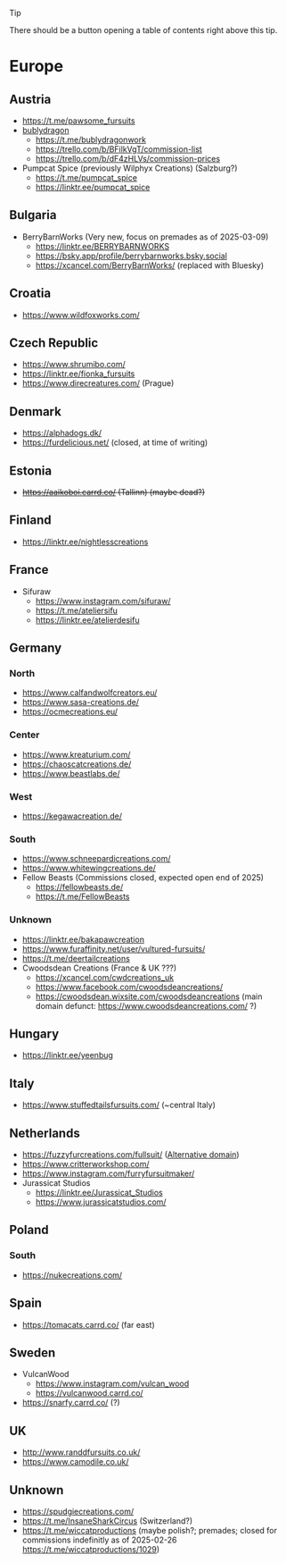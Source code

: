 > [!TIP]
> There should be a button opening a table of contents right above this tip.

# Europe

## Austria
* https://t.me/pawsome_fursuits
* [bublydragon](https://www.instagram.com/bublydragon/)
  * https://t.me/bublydragonwork
  * https://trello.com/b/BFilkVgT/commission-list
  * https://trello.com/b/dF4zHLVs/commission-prices
* Pumpcat Spice (previously Wilphyx Creations) (Salzburg?)
  * https://t.me/pumpcat_spice
  * https://linktr.ee/pumpcat_spice

## Bulgaria
* BerryBarnWorks (Very new, focus on premades as of 2025-03-09)
  * https://linktr.ee/BERRYBARNWORKS
  * https://bsky.app/profile/berrybarnworks.bsky.social
  * https://xcancel.com/BerryBarnWorks/ (replaced with Bluesky)

## Croatia
* https://www.wildfoxworks.com/

## Czech Republic
* https://www.shrumibo.com/
* https://linktr.ee/fionka_fursuits
* https://www.direcreatures.com/ (Prague)

## Denmark
* https://alphadogs.dk/
* https://furdelicious.net/ (closed, at time of writing)

## Estonia
* ~~https://aaikoboi.carrd.co/ (Tallinn) (maybe dead?)~~

## Finland
* https://linktr.ee/nightlesscreations

## France
* Sifuraw
  * https://www.instagram.com/sifuraw/
  * https://t.me/ateliersifu
  * https://linktr.ee/atelierdesifu

## Germany

### North
* https://www.calfandwolfcreators.eu/
* https://www.sasa-creations.de/
* https://ocmecreations.eu/

### Center
* https://www.kreaturium.com/
* https://chaoscatcreations.de/
* https://www.beastlabs.de/

### West
* https://kegawacreation.de/

### South
* https://www.schneepardicreations.com/
* https://www.whitewingcreations.de/
* Fellow Beasts (Commissions closed, expected open end of 2025)
  * https://fellowbeasts.de/
  * https://t.me/FellowBeasts

### Unknown
* https://linktr.ee/bakapawcreation
* https://www.furaffinity.net/user/vultured-fursuits/
* https://t.me/deertailcreations
* Cwoodsdean Creations (France & UK ???)
  * https://xcancel.com/cwdcreations_uk
  * https://www.facebook.com/cwoodsdeancreations/
  * https://cwoodsdean.wixsite.com/cwoodsdeancreations (main domain defunct: https://www.cwoodsdeancreations.com/ ?)

## Hungary
* https://linktr.ee/yeenbug

## Italy
* https://www.stuffedtailsfursuits.com/ (~central Italy)

## Netherlands
* https://fuzzyfurcreations.com/fullsuit/ ([Alternative domain](https://fuzzyfurcreations.wixsite.com/))
* https://www.critterworkshop.com/
* https://www.instagram.com/furryfursuitmaker/
* Jurassicat Studios
  * https://linktr.ee/Jurassicat_Studios
  * https://www.jurassicatstudios.com/

## Poland

### South
* https://nukecreations.com/

## Spain
* https://tomacats.carrd.co/ (far east)

## Sweden
* VulcanWood
  * https://www.instagram.com/vulcan_wood
  * https://vulcanwood.carrd.co/
* https://snarfy.carrd.co/ (?)

## UK
* http://www.randdfursuits.co.uk/
* https://www.camodile.co.uk/

## Unknown
* https://spudgiecreations.com/
* https://t.me/InsaneSharkCircus (Switzerland?)
* https://t.me/wiccatproductions (maybe polish?; premades; closed for commissions indefinitly as of 2025-02-26 https://t.me/wiccatproductions/1029)
